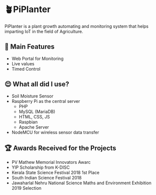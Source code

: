 # 🪴PiPlanter
PiPlanter is a plant growth automating and monitoring system that helps imparting IoT in the field of Agriculture.

## 🌟 Main Features
* Web Portal for Monitoring
* Live values
* Timed Control

## 😌 What all did I use?
* Soil Moisture Sensor
* Raspberry Pi as the central server
  * PHP
  * MySQL (MariaDB)
  * HTML, CSS, JS
  * Raspbian
  * Apache Server
* NodeMCU for wireless sensor data transfer

## 🏆 Awards Received for the Projects
* PV Mathew Memorial Innovators Awarc
* YIP Scholarship from K-DISC
* Kerala State Science Festival 2018 1st Place
* South Indian Science Festival 2018
* Jawaharlal Nehru National Science Maths and Environment Exhibition 2019 Selection

